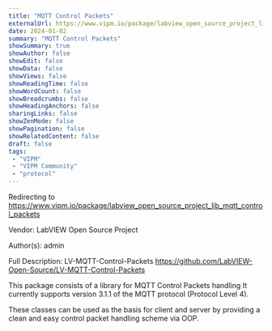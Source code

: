 ```yaml
---
title: "MQTT Control Packets"
externalUrl: https://www.vipm.io/package/labview_open_source_project_lib_mqtt_control_packets
date: 2024-01-02
summary: "MQTT Control Packets"
showSummary: true
showAuthor: false
showEdit: false
showData: false
showViews: false
showReadingTime: false
showWordCount: false
showBreadcrumbs: false
showHeadingAnchors: false
sharingLinks: false
showZenMode: false
showPagination: false
showRelatedContent: false
draft: false
tags:
 - "VIPM"
 - "VIPM Community"
 - "protocol"
---
```


Redirecting to https://www.vipm.io/package/labview_open_source_project_lib_mqtt_control_packets

Vendor: LabVIEW Open Source Project

Author(s): admin
 
Full Description:
LV-MQTT-Control-Packets
https://github.com/LabVIEW-Open-Source/LV-MQTT-Control-Packets


This package consists of a library for MQTT Control Packets handling
It currently supports version 3.1.1 of the MQTT protocol (Protocol Level 4).

These classes can be used as the basis for client and server by providing a clean and easy control packet handling scheme via OOP.